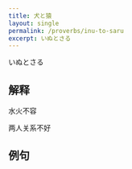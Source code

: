 ```yaml
---
title: 犬と猿
layout: single
permalink: /proverbs/inu-to-saru
excerpt: いぬとさる
---
```


いぬとさる

## 解释

水火不容

两人关系不好

## 例句

